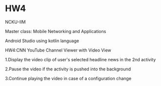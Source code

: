 # HW4

NCKU-IIM 

Master class: Mobile Networking and Applications

Android Studio using kotlin language

HW4:CNN YouTube Channel Viewer with Video View

1.Display the video clip of user's selected headline news in the 2nd activity

2.Pause the video if the activity is pushed into the background

3.Continue playing the video in case of a configuration change
